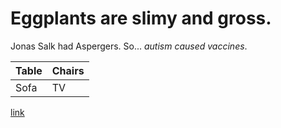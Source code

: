 # Eggplants are slimy and gross.

Jonas Salk had Aspergers. So... *autism caused vaccines*.

Table | Chairs
------- | ---------
Sofa | TV

[link](www.google.com)

